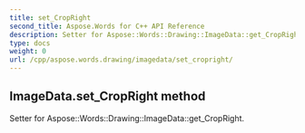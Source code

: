 ```yaml
---
title: set_CropRight
second_title: Aspose.Words for C++ API Reference
description: Setter for Aspose::Words::Drawing::ImageData::get_CropRight. 
type: docs
weight: 0
url: /cpp/aspose.words.drawing/imagedata/set_cropright/
---
```

## ImageData.set_CropRight method


Setter for Aspose::Words::Drawing::ImageData::get_CropRight. 

